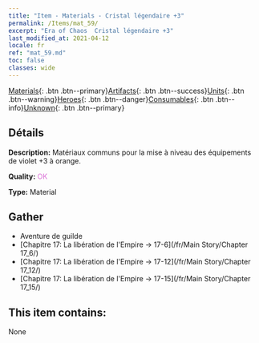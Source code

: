 ```yaml
---
title: "Item - Materials - Cristal légendaire +3"
permalink: /Items/mat_59/
excerpt: "Era of Chaos  Cristal légendaire +3"
last_modified_at: 2021-04-12
locale: fr
ref: "mat_59.md"
toc: false
classes: wide
---
```

 [Materials](/fr/Items/){: .btn .btn--primary}[Artifacts](/fr/Items/Artifacts/){: .btn .btn--success}[Units](/fr/Items/Units/){: .btn .btn--warning}[Heroes](/fr/Items/Heroes/){: .btn .btn--danger}[Consumables](/fr/Items/Consumables/){: .btn .btn--info}[Unknown](/fr/Items/Unknown/){: .btn .btn--primary}

## Détails
 **Description:** Matériaux communs pour la mise à niveau des équipements de violet +3 à orange.

 **Quality:** <span style="color: #DA70D6">OK</span>

 **Type:** Material

## Gather

*    Aventure de guilde 
*    [Chapitre 17: La libération de l'Empire -> 17-6](/fr/Main Story/Chapter 17_6/) 
*    [Chapitre 17: La libération de l'Empire -> 17-12](/fr/Main Story/Chapter 17_12/) 
*    [Chapitre 17: La libération de l'Empire -> 17-15](/fr/Main Story/Chapter 17_15/) 

## This item contains:

  None

